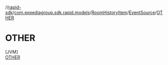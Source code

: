 //[rapid-sdk](../../../../../index.md)/[com.expediagroup.sdk.rapid.models](../../../index.md)/[RoomHistoryItem](../../index.md)/[EventSource](../index.md)/[OTHER](index.md)

# OTHER

[JVM]\
[OTHER](index.md)
